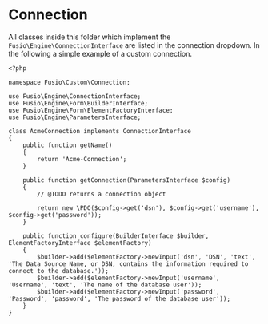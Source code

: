 
# Connection

All classes inside this folder which implement the `Fusio\Engine\ConnectionInterface`
are listed in the connection dropdown. In the following a simple example of a 
custom connection.

    <?php

    namespace Fusio\Custom\Connection;

    use Fusio\Engine\ConnectionInterface;
    use Fusio\Engine\Form\BuilderInterface;
    use Fusio\Engine\Form\ElementFactoryInterface;
    use Fusio\Engine\ParametersInterface;

    class AcmeConnection implements ConnectionInterface
    {
        public function getName()
        {
            return 'Acme-Connection';
        }

        public function getConnection(ParametersInterface $config)
        {
            // @TODO returns a connection object

            return new \PDO($config->get('dsn'), $config->get('username'), $config->get('password'));
        }

        public function configure(BuilderInterface $builder, ElementFactoryInterface $elementFactory)
        {
            $builder->add($elementFactory->newInput('dsn', 'DSN', 'text', 'The Data Source Name, or DSN, contains the information required to connect to the database.'));
            $builder->add($elementFactory->newInput('username', 'Username', 'text', 'The name of the database user'));
            $builder->add($elementFactory->newInput('password', 'Password', 'password', 'The password of the database user'));
        }
    }

